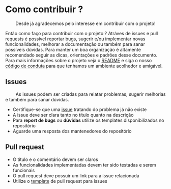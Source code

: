 # Como contribuir ?
<p align = "justify"> &emsp;&emsp; Desde já agradecemos pelo interesse em contribuir com o projeto!

Então como faço para contribuir com o projeto ?
Atráves de issues e pull requests é possível reportar bugs, sugerir e/ou implementar novas funcionalidades, melhorar a documentação ou também para sanar possíveis dúvidas.
Para manter um boa organização é altamente recomendado seguir as dicas, orientações e padrões desse documento.
Para mais informações sobre o projeto veja o <a href="https://github.com/fga-eps-mds/2020.2-Hortum/blob/main/docs/README.md">README</a> e siga o nosso <a href="https://github.com/fga-eps-mds/2020.2-Hortum/blob/main/docs/CODE_OF_CONDUCT.md">código de conduta</a> para que tenhamos um ambiente acolhedor e amigável. </p> 

## Issues
<p align = "justify"> &emsp;&emsp; As issues podem ser criadas para relatar problemas, sugerir melhorias e também para sanar dúvidas. </p>

- Certifique-se que uma [issue](https://github.com/fga-eps-mds/MDS-2020-2-G6/issues) tratando do problema já não existe
- A issue deve ser clara tanto no título quanto na descrição
- Para **report de bugs** ou **dúvidas** utilize os templates disponibilizados no repositório
- Aguarde uma resposta dos mantenedores do repositório

## Pull request
- O título e o comentário devem ser claros
- As funcionalidades implementadas devem ter sido testadas e serem funcionais
- O pull request deve possuir um link para a issue relacionada
- Utilize o [template](https://github.com/fga-eps-mds/2020.2-Hortum/blob/main/.github/pull_request_template.md) de pull request para issues
